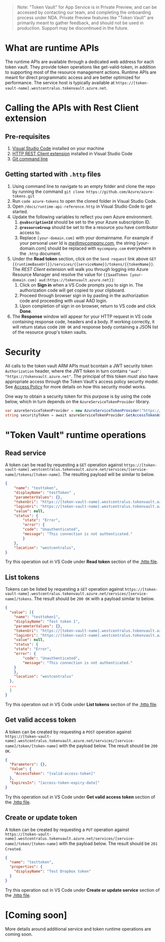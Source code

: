 > Note: "Token Vault" for App Service is in Private Preview, and can be accessed by contacting our team, and completing the onboarding process under NDA. Private Preview features like "Token Vault" are primarily meant to gather feedback, and should not be used in production. Support may be discontinued in the future.

# What are runtime APIs

The runtime APIs are available through a dedicated web address for each token vault. They provide token operations like get-valid-token, in addition to supporting most of the resource management actions. Runtime APIs are meant for direct programmatic access and are better optimized for performance. The service host is typically available at `https://[token-vault-name].westcentralus.tokenvault.azure.net`.


# Calling the APIs with Rest Client extension

## Pre-requisites
1. [Visual Studio Code](https://code.visualstudio.com/) installed on your machine
1. [HTTP REST Client extension](https://marketplace.visualstudio.com/items?itemName=humao.rest-client) installed in Visual Studio Code
1. [Git command line](https://git-scm.com/)

## Getting started with `.http` files
1. Using command line to navigate to an empty folder and clone the repo by running the command `git clone https://github.com/Azure/azure-tokens.git`
1. Run `code azure-tokens` to open the cloned folder in Visual Studio Code.
1. Open `/docs/runtime-api-reference.http` in Visual Studio Code to get started.
1. Update the following variables to reflect you own Azure environment.
    1. **`@subscriptionId`** should be set to the your Azure subscription ID.
    1. **`@resourceGroup`** should be set to the a resource you have contributor access to.
    1. Replace `[your-domain.com]` with your domainname. For example if your personal user Id is *me@mycompany.com*, the string [your-domain.com] should be replaced with `mycompany.com` everywhere in the `.http` document.
1. Under the **Read token** section, click on the `Send request` link above `GET {{runtimeBaseUrl}}/services/{{serviceName}}/tokens/{{tokenName}}`. The *REST Client* extension will walk you through logging into Azure Resource Manager and resolve the value for `{{$aadToken [your-domain.com] aud:https://tokenvault.azure.net}}`:
    1. Click on **Sign in** when a VS Code prompts you to sign in. The authorization code will get copied to your clipboard.
    1. Proceed through browser sign in by pasting in the authorization code and proceeding with usual AAD login.
    1. Upon completion of sign in on browser, return to VS code and click **Done**.    
1. The **Response** window will appear for your HTTP request in VS code containing response code, headers and a body. If working correctly, it will return status code `200 OK` and response body containing a JSON list of the resource group's token vaults.

# Security

All calls to the token vault ARM APIs must bcontain a JWT security token `Authorization` header, where the JWT token in turn contains `"aud": "https://tokenvault.azure.net"`. The principal of this token must also have appropriate access through the Token Vault's access policy security model. See [Access Policy](/docs/access-policy-runtime-security.md) for more details on how this security model works.

One way to obtain a security token for this purpose is by using the code below, which in turn depends on the `AzureServiceTokenProvider` library.

```cs
var azureServiceTokenProvider = new AzureServiceTokenProvider("https://tokenvault.azure.net");
string securityToken = await azureServiceTokenProvider.GetAccessTokenAsync(TokenVaultResource);
```

# "Token Vault" runtime operations

## Read service

A token can be read by requesting a `GET` operation against `https://[token-vault-name].westcentralus.tokenvault.azure.net/services/[service-name]/tokens/[token-name]`. The resulting payload will be similar to below. 

```json
{
    "name": "testtoken",
    "displayName": "testToken" , 
    "parameterValues": {},
    "tokenUri": "https://[token-vault-name].westcentralus.tokenvault.azure.net/services/[service-name]/tokens/testtoken",
    "loginUri": "https://[token-vault-name].westcentralus.tokenvault.azure.net/services/[service-name]/tokens/testtoken",
    "value": null,
    "status": {
        "state": "Error",
        "error": {
        "code": "Unauthenticated",
        "message": "This connection is not authenticated."
        }
    },
    "location": "westcentralus",  
}
```

Try this operation out in VS Code under **Read token** section of the [.http file](/docs/runtime-api-reference.http).

## List tokens

Tokens can be listed by requesting a `GET` operation against `https://[token-vault-name].westcentralus.tokenvault.azure.net/services/[service-name]/tokens`. The result should be `200 OK` with a payload similar to below. 

```json
{
  "value": [{
    "name": "testtoken1",
    "displayName": "Test token 1",
    "parameterValues": {},
    "tokenUri": "https://[token-vault-name].westcentralus.tokenvault.azure.net/services/[service-name]/tokens/testtoken1",
    "loginUri": "https://[token-vault-name].westcentralus.tokenvault.azure.net/services/[service-name]/tokens/testtoken1/login?postLoginRedirectUrl=",
    "value": null,
    "status": {
    "state": "Error",
    "error": {
        "code": "Unauthenticated",
        "message": "This connection is not authenticated."
    }
    }, 
    "location": "westcentralus" 
  },
  ...
  ]
}
```

Try this operation out in VS Code under **List tokens** section of the [.http file](/docs/runtime-api-reference.http).

## Get valid access token

A token can be created by requesting a `POST` operation against `https://[token-vault-name].westcentralus.tokenvault.azure.net/services/[service-name]/token/[token-name]` with the payload below. The result should be `200 OK`.

```json
{
  "Parameters": {},
  "Value": {
    "AccessToken": "[valid-access-token]"
  },
  "ExpiresIn": "[access-token-expiry-date]"
}
```

Try this operation out in VS Code under **Get valid access token** section of the [.http file](/docs/runtime-api-reference.http).

## Create or update token

A token can be created by requesting a `PUT` operation against `https://[token-vault-name].westcentralus.tokenvault.azure.net/services/[service-name]/token/[token-name]` with the payload below. The result should be `201 Created`.

```json
{
  "name": "testtoken",
  "properties": {
    "displayName": "Test Dropbox token"
  }
}
```

Try this operation out in VS Code under **Create or update service** section of the [.http file](/docs/runtime-api-reference.http).

<!-- ## Delete service

A token can be read by requesting a `DELETE` operation against `https://[token-vault-name].westcentralus.tokenvault.azure.net/services/[service-name]/token/[token-name]`with no payload. The result should be `200 OK`.

Try this operation out in VS Code under **Delete token** section of the [.http file](/docs/runtime-api-reference.http). -->

# [Coming soon]

More details around additional service and token runtime operations are coming soon.